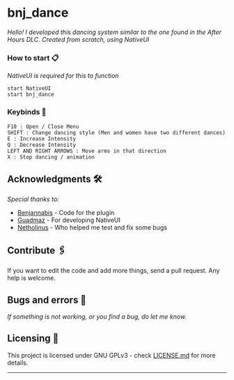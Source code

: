 # bnj_dance
 
_Hello! I developed this dancing system similar to the one found in the After Hours DLC. Created from scratch, using NativeUI_
 
### How to start 📋
 
_NativeUI is required for this to function_
 
```
start NativeUI
start bnj_dance
```
 
### Keybinds 🔧
 
 
```
F10 : Open / Close Menu
SHIFT : Change dancing style (Men and women have two different dances)
E : Increase Intensity
Q : Decrease Intensity
LEFT AND RIGHT ARROWS : Move arms in that direction
X : Stop dancing / animation
```
 
## Acknowledgments 🛠️
 
_Special thanks to:_
 
* [Benjannabis](http://github.com/Benjannabis) - Code for the plugin
* [Guadmaz](http://github.com/Guad) - For developing NativeUI
* [Netholinus](http://steamcommunity.com/id/Netholinus/) - Who helped me test and fix some bugs
 
## Contribute 🖇️
 
If you want to edit the code and add more things, send a pull request. Any help is welcome.  
 
## Bugs and errors 🚀
 
_If something is not working, or you find a bug, do let me know._
 
 
## Licensing 📄
 
This project is licensed under GNU GPLv3 - check [LICENSE.md](LICENSE) for more details.
 
---
